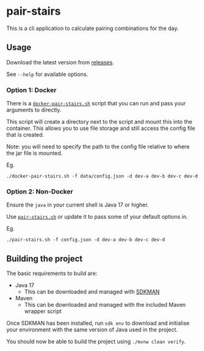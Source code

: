 # pair-stairs

This is a cli application to calculate pairing combinations
for the day.

## Usage

Download the latest version from [releases](https://github.com/jamieredding/pair-stairs/releases/latest).

See `--help` for available options.

### Option 1: Docker

There is a [`docker-pair-stairs.sh`](src/scripts/docker-pair-stairs.sh) script that you can run and pass your arguments to directly.

This script will create a directory next to the script and mount this into the container.
This allows you to use file storage and still access the config file that is created.

Note: you will need to specify the path to the config file relative to where the jar file is mounted.

Eg.
```shell
./docker-pair-stairs.sh -f data/config.json -d dev-a dev-b dev-c dev-d
```

### Option 2: Non-Docker

Ensure the `java` in your current shell is Java 17 or higher.

Use [`pair-stairs.sh`](src/scripts/pair-stairs.sh) or update it to pass some of your default options in.

Eg.
```shell
./pair-stairs.sh -f config.json -d dev-a dev-b dev-c dev-d
```

## Building the project

The basic requirements to build are:
- Java 17
    - This can be downloaded and managed with [SDKMAN](https://sdkman.io/install)
- Maven
    - This can be downloaded and managed with the included Maven wrapper script

Once SDKMAN has been installed, run `sdk env` to download and initialise your environment with the same
version of Java used in the project.

You should now be able to build the project using `./mvnw clean verify`.